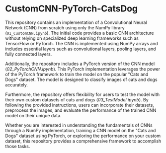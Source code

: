 # CustomCNN-PyTorch-CatsDog

This repository contains an implementation of a Convolutional Neural Network (CNN) from scratch using only the NumPy library (`01_CustomCNN.ipynb`). The initial code provides a basic CNN architecture without relying on specialized deep learning frameworks such as TensorFlow or PyTorch. The CNN is implemented using NumPy arrays and includes essential layers such as convolutional layers, pooling layers, and fully connected layers.

Additionally, the repository includes a PyTorch version of the CNN model (_02_PyTorchCNN.ipynb_). This PyTorch implementation leverages the power of the PyTorch framework to train the model on the popular "Cats and Dogs" dataset. The model is designed to classify images of cats and dogs accurately.

Furthermore, the repository offers flexibility for users to test the model with their own custom datasets of cats and dogs (_03_TestModel.ipynb_). By following the provided instructions, users can incorporate their datasets, preprocess the images, and evaluate the performance of the trained CNN model on their unique data.

Whether you are interested in understanding the fundamentals of CNNs through a NumPy implementation, training a CNN model on the "Cats and Dogs" dataset using PyTorch, or exploring the performance on your custom dataset, this repository provides a comprehensive framework to accomplish those tasks.
